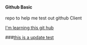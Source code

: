 #### Github Basic
repo to help me test out github Client

[I'm learning this git hub](https://www.google.com)

###[this is a update test](https://www.google.com)
